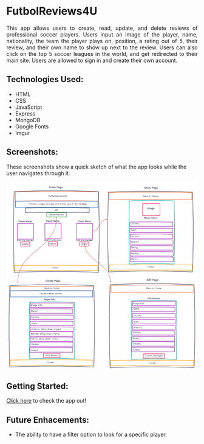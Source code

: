 # **FutbolReviews4U**
<div style="text-align: justify"> This app allows users to create, read, update, and delete reviews of professional soccer players. Users input an image of the player, name, nationality, the team the player plays on, position, a rating out of 5, their review, and their own name to show up next to the review. Users can also click on the top 5 soccer leagues in the world, and get redirected to their main site. Users are allowed to sign in and create their own account. </div>

## Technologies Used:
- HTML
- CSS
- JavaScript
- Express
- MongoDB
- Google Fonts
- Imgur

## Screenshots:
These screenshots show a quick sketch of what the app looks while the user navigates through it.

![FutbolReviews4U wireframe](images/WireFrame.png)

## Getting Started:
[Click here](https://futbolreviews4u.herokuapp.com/) to check the app out!

## Future Enhacements:
- The ability to have a filter option to look for a specific player.